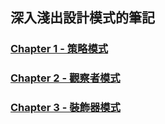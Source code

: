 ## 深入淺出設計模式的筆記

### [Chapter 1 - 策略模式](/Chapter1-Strategy/docs/README.md)

### [Chapter 2 - 觀察者模式](/Chapter2-Observer/docs/README.md)

### [Chapter 3 - 裝飾器模式](/Chapter3-Decorator/READEME.md)